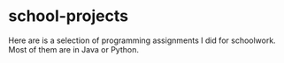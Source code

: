 # school-projects

Here are is a selection of programming assignments I did for schoolwork. Most of them are in Java or Python.
